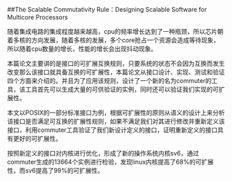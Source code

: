 ##The Scalable Commutativity Rule：Designing Scalable Software for Multicore Processors

随着集成电路的集成程度越来越高，cpu的频率增长达到了一种瓶颈，所以芯片朝着多核的方向发展，随着多核的发展，多个core抢占一个资源会造成等待现象，所以随着cpu数量的增长，性能的增长会出现抖动现象。

本篇论文主要讲的是接口的可扩展互换规则，只要系统的状态不会因为互换而发生改变那么该接口就具备互换的可扩展性，本篇论文从接口设计、实现、测试和验证四个方面来介绍的。并且为了应用该规则，设计了一个新的名为commuter的工具，该工具首先可以生成大量的可供验证的实例，同时还可以验证我们实现的可扩展性。

本文以POSIX的一部分标准接口为例，根据可扩展性的原则从语义的设计上来分析该接口是否满足可互换的扩展性规则，如果不满足我们对其进行修改并重新定义该接口，利用commuter工具验证了我们新设计定义的接口，证明重新定义的接口具有更好的可扩展性。

按照新定义的接口对内核进行优化，形成了新的操作系统内核sv6，通过commuter生成的13664个实例进行检验，发现linux内核提高了68%的可扩展性，而sv6提高了99%的可扩展性。
